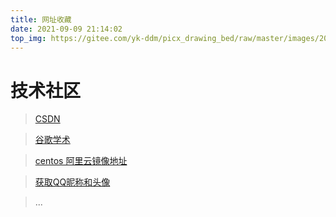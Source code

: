 ```yaml
---
title: 网址收藏
date: 2021-09-09 21:14:02
top_img: https://gitee.com/yk-ddm/picx_drawing_bed/raw/master/images/20210912204324.webp
---
```


# 技术社区

> [CSDN](https://blog.csdn.net/yk_ddm)

> [谷歌学术](http://scholar.hedasudi.com/)

> [centos 阿里云镜像地址](https://mirrors.aliyun.com/centos/)

> [获取QQ昵称和头像](https://quickso.cn/api/qqxt/)

> ...